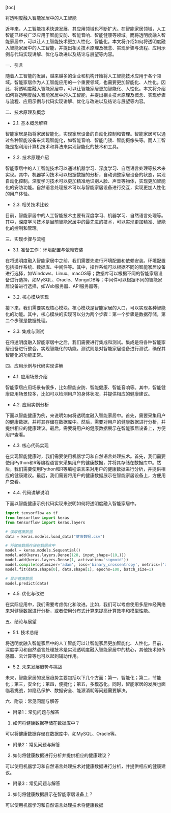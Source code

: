 
[toc]                    
                
                
将透明度融入智能家居中的人工智能

近年来，人工智能技术快速发展，其应用领域也不断扩大。在智能家居领域，人工智能已经被广泛应用于智能安防、智能音响、智能健康等领域。而将透明度融入智能家居中，可以让人工智能技术更加人性化、智能化。本文将介绍如何将透明度融入智能家居中的人工智能，并提出相关技术原理及概念、实现步骤与流程、应用示例与代码实现讲解、优化与改进以及结论与展望等内容。

一、引言

随着人工智能的发展，越来越多的企业和机构开始将人工智能技术应用于各个领域。智能家居作为人工智能应用的一个重要领域，也需要更加智能化、人性化。因此，将透明度融入智能家居中，可以让智能家居更加智能化、人性化。本文将介绍如何将透明度融入智能家居中的人工智能，并提出相关技术原理及概念、实现步骤与流程、应用示例与代码实现讲解、优化与改进以及结论与展望等内容。

二、技术原理及概念

- 2.1. 基本概念解释

智能家居是指将家居智能化，实现家居设备的自动化控制和管理。智能家居可以通过各种智能设备来实现智能化，如智能音响、智能门锁、智能摄像头等。而人工智能是指利用计算机技术和算法来实现智能化的技术和工具。

- 2.2. 技术原理介绍

智能家居中的人工智能技术可以通过机器学习、深度学习、自然语言处理等技术来实现。其中，机器学习技术可以根据数据的分析，自动调整家居设备的状态，实现自动化控制。深度学习技术可以更加精准地识别人脸、声音等物体，实现更加智能化的安防功能。自然语言处理技术可以与智能家居设备进行交互，实现更加人性化的用户体验。

- 2.3. 相关技术比较

目前，智能家居中的人工智能技术主要有深度学习、机器学习、自然语言处理等。其中，深度学习技术是目前智能家居中的最先进的技术，可以实现更加精准、智能化的控制和管理。

三、实现步骤与流程

- 3.1. 准备工作：环境配置与依赖安装

在将透明度融入智能家居中之前，我们需要先进行环境配置和依赖安装。环境配置包括操作系统、数据库、中间件等。其中，操作系统可以根据不同的智能家居设备进行选择，如Windows、Linux、macOS等；数据库可以根据不同的智能家居设备进行选择，如MySQL、Oracle、MongoDB等；中间件可以根据不同的智能家居设备进行选择，如Web服务器、API服务器等。

- 3.2. 核心模块实现

接下来，我们需要实现核心模块。核心模块是智能家居的入口，可以实现各种智能化的功能。其中，核心模块的实现可以分为两个步骤：第一个步骤是数据存储，第二个步骤是数据处理。

- 3.3. 集成与测试

在将透明度融入智能家居中之后，我们需要进行集成和测试。集成是将各种智能家居设备进行整合，实现智能化的功能。测试则是对智能家居设备进行测试，确保其智能化的功能正常。

四、应用示例与代码实现讲解

- 4.1. 应用场景介绍

智能家居应用场景有很多，比如智能安防、智能健康、智能音响等。其中，智能健康应用场景较多，比如可以检测用户的身体状况，并提供相应的健康建议。

- 4.2. 应用实例分析

下面以智能健康为例，来说明如何将透明度融入智能家居中。首先，需要采集用户的健康数据，并将其存储在数据库中。然后，需要对用户的健康数据进行分析，并提供相应的健康建议。最后，需要将用户的健康数据展示在智能家居设备上，方便用户查看。

- 4.3. 核心代码实现

在实现智能健康时，我们需要使用机器学习和自然语言处理技术。首先，我们需要使用Python和R等编程语言来采集用户的健康数据，并将其存储在数据库中。然后，我们需要使用Python和R等编程语言来对用户的健康数据进行分析，并提供相应的健康建议。最后，我们需要将用户的健康数据展示在智能家居设备上，方便用户查看。

- 4.4. 代码讲解说明

下面以智能健康示例代码实现来说明如何将透明度融入智能家居中。

```python
import tensorflow as tf
from tensorflow import keras
from tensorflow import keras.layers

# 读取健康数据
data = keras.models.load_data("健康数据.csv")

# 将健康数据存储在数据库中
model = keras.models.Sequential()
model.add(keras.layers.Dense(128, input_shape=(10,)))
model.add(keras.layers.Dense(1, activation='sigmoid'))
model.compile(optimizer='adam', loss='binary_crossentropy', metrics=['accuracy'])
model.fit(data.shape[0], data.shape[1], epochs=100, batch_size=1)

# 显示健康数据
model.predict(data)
```

- 4.5. 优化与改进

在实际应用中，我们需要考虑优化和改进。比如，我们可以考虑使用多层神经网络来对健康数据进行分析，或者使用分布式计算来提高计算效率和模型性能。

五、结论与展望

- 5.1. 技术总结

将透明度融入智能家居中的人工智能可以让智能家居更加智能化、人性化。目前，深度学习和自然语言处理技术是实现透明度融入智能家居中的核心，其他技术如传感器、云计算等也可以起到辅助作用。

- 5.2. 未来发展趋势与挑战

未来，智能家居的发展趋势主要包括以下几个方面：第一，智能化；第二，节能化；第三，安全化；第四，便捷化；第五，多模态化。同时，智能家居的发展也面临着挑战，如隐私保护、数据安全、能源消耗等问题需要解决。

六、附录：常见问题与解答

- 附录1：常见问题与解答

1. 如何将健康数据存储在数据库中？

可以将健康数据存储在数据库中，如MySQL、Oracle等。

- 附录2：常见问题与解答

2. 如何将健康数据进行分析并提供相应的健康建议？

可以使用机器学习和自然语言处理技术对健康数据进行分析，并提供相应的健康建议。

- 附录3：常见问题与解答

3. 如何将健康数据展示在智能家居设备上？

可以使用机器学习和自然语言处理技术将健康数据


